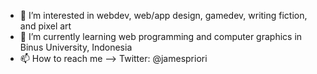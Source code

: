 
- 👀 I’m interested in webdev, web/app design, gamedev, writing fiction, and pixel art
- 🌱 I’m currently learning web programming and computer graphics in Binus University, Indonesia
- 📫 How to reach me --> Twitter: @jamespriori

<!---
rifkyzena1488/rifkyzena1488 is a ✨ special ✨ repository because its `README.md` (this file) appears on your GitHub profile.
You can click the Preview link to take a look at your changes.
--->
